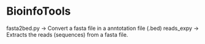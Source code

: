# BioinfoTools


fasta2bed.py  -> Convert a fasta file in a anntotation file (.bed)
reads_expy    -> Extracts the reads (sequences) from a fasta file. 
